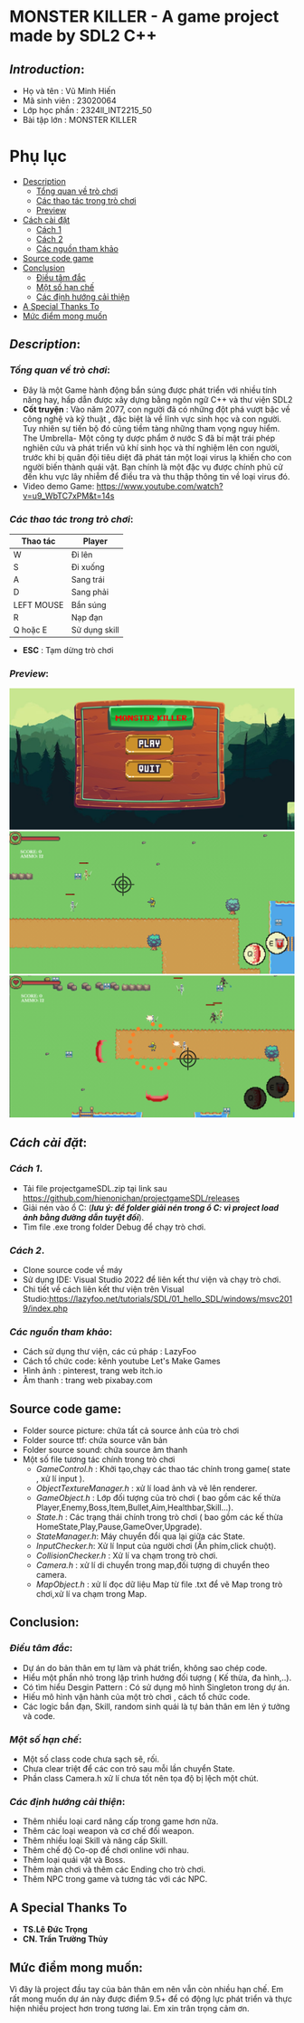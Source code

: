 # MONSTER KILLER - A game project made by SDL2 C++
## ***Introduction***:
 - Họ và tên : Vũ Minh Hiến
 - Mã sinh viên : 23020064
 - Lớp học phần : 2324ll_INT2215_50
 - Bài tập lớn : MONSTER KILLER
# Phụ lục
 - [Description](#description)
     * [Tổng quan về trò chơi](#tổng-quan-về-trò-chơi)
     * [Các thao tác trong trò chơi](#các-thao-tác-trong-trò-chơi)
     * [Preview](#preview)
 - [Cách cài đặt](#cách-cài-đặt)
      * [Cách 1](#cách-1)
      * [Cách 2](#cách-2)
      * [Các nguồn tham khảo](#các-nguồn-tham-khảo)
 - [Source code game](#source-code-game)
 - [Conclusion](#conclusion)
   * [Điều tâm đắc](#điều-tâm-đắc)
   * [Một số hạn chế](#một-số-hạn-chế)
   * [Các định hướng cải thiện](#các-định-hướng-cải-thiện)
 - [A Special Thanks To](#a-special-thanks-to)
 - [Mức điểm mong muốn](#mức-điểm-mong-muốn)
   
## ***Description***:

### ***Tổng quan về trò chơi***:
 - Đây là một Game hành động bắn súng được phát triển với nhiều tính năng hay, hấp dẫn được xây dựng bằng ngôn ngữ C++ và thư viện SDL2
 - **Cốt truyện** : Vào năm 2077, con người đã có những đột phá vượt bậc về công nghệ và kỹ thuật , đặc biệt là về lĩnh vực sinh học và con người. Tuy nhiên sự tiến bộ đó cũng tiềm tàng những tham vọng nguy hiểm. The Umbrella- Một công ty dược phẩm ở nước S đã bí mật trái phép nghiên cứu và phát triển vũ khí sinh học và thí nghiệm lên con người, trước khi bị quân đội tiêu diệt đã phát tán một loại virus lạ khiến cho con người biến thành quái vật. Bạn chính là một đặc vụ được chính phủ cử đến khu vực lây nhiễm để điều tra và thu thập thông tin về loại virus đó.
 - Video demo Game: https://www.youtube.com/watch?v=u9_WbTC7xPM&t=14s
### ***Các thao tác trong trò chơi***:
| Thao tác | Player |
|----------|--------|
|W| Đi lên|
|S|Đi xuống|
|A|Sang trái|
|D|Sang phải|
|LEFT MOUSE|Bắn súng|
|R|Nạp đạn|
|Q hoặc E|Sử dụng skill|
 - **ESC** : Tạm dừng trò chơi
### ***Preview***:
![](projectgameSDL/source_picture/demo1.png)
![](projectgameSDL/source_picture/demo2.png)
![](projectgameSDL/source_picture/demo3.png)


## ***Cách cài đặt***:
### ***Cách 1***. 
 - Tải file projectgameSDL.zip tại link sau https://github.com/hienonichan/projectgameSDL/releases
 - Giải nén vào ổ C: (***lưu ý: để folder giải nén trong ổ C: vì project load ảnh bằng đường dẫn tuyệt đối***).
 - Tìm file .exe trong folder Debug để chạy trò chơi.


### ***Cách 2***.
 - Clone source code về máy
 - Sử dụng IDE: Visual Studio 2022 để liên kết thư viện và chạy trò chơi. 
 - Chi tiết về cách liên kết thư viện trên Visual Studio:https://lazyfoo.net/tutorials/SDL/01_hello_SDL/windows/msvc2019/index.php

### ***Các nguồn tham khảo***:
 - Cách sử dụng thư viện, các cú pháp : LazyFoo
 - Cách tổ chức code: kênh youtube Let's Make Games
 - Hình ảnh : pinterest, trang web itch.io
 - Âm thanh : trang web pixabay.com

## **Source code game**:
 - Folder source picture: chứa tất cả source ảnh của trò chơi
 - Folder source ttf: chứa source văn bản
 - Folder source sound: chứa source âm thanh
 - Một số file tương tác chính trong trò chơi
    + *GameControl.h* : Khởi tạo,chạy các thao tác chính trong game( state , xử lí input ).
    + *ObjectTextureManager.h* : xử lí load ảnh và vẽ lên renderer.
    + *GameObject.h* : Lớp đối tượng của trò chơi ( bao gồm các kế thừa Player,Enemy,Boss,Item,Bullet,Aim,Healthbar,Skill...).
    + *State.h* : Các trạng thái chính trong trò chơi ( bao gồm các kế thừa HomeState,Play,Pause,GameOver,Upgrade).
    + *StateManager.h*: Máy chuyển đổi qua lại giữa các State.
    + *InputChecker.h*: Xử lí Input của người chơi (Ấn phím,click chuột).
    + *CollisionChecker.h* : Xử lí va chạm trong trò chơi.
    + *Camera.h* : xử lí di chuyển trong map,đối tượng di chuyển theo camera.
    + *MapObject.h* : xử lí đọc dữ liệu Map từ file .txt để vẽ Map trong trò chơi,xử lí va chạm trong Map.

## **Conclusion**:
### ***Điều tâm đắc***:
 - Dự án do bản thân em tự làm và phát triển, không sao chép code.
 - Hiểu một phần nhỏ trong lập trình hướng đối tượng ( Kế thừa, đa hình,..).
 - Có tìm hiểu Desgin Pattern : Có sử dụng mô hình Singleton trong dự án.
 - Hiếu mô hình vận hành của một trò chơi , cách tổ chức code.
 - Các logic bắn đạn, Skill, random sinh quái là tự bản thân em lên ý tưởng và code.
### ***Một số hạn chế***:
 - Một số class code chưa sạch sẽ, rối.
 - Chưa clear triệt để các con trỏ sau mỗi lần chuyển State.
 - Phần class Camera.h xử lí chưa tốt nên tọa độ bị lệch một chút.

### ***Các định hướng cải thiện***:
 - Thêm nhiều loại card nâng cấp trong game hơn nữa.
 - Thêm các loại weapon và cơ chế đổi weapon.
 - Thêm nhiều loại Skill và nâng cấp Skill.
 - Thêm chế độ Co-op để chơi online với nhau.
 - Thêm loại quái vật và Boss.
 - Thêm màn chơi và thêm các Ending cho trò chơi.
 - Thêm NPC trong game và tương tác với các NPC.

## A Special Thanks To
 - **TS.Lê Đức Trọng**
 - **CN. Trần Trường Thủy**


## **Mức điểm mong muốn**:
Vì đây là project đầu tay của bản thân em nên vẫn còn nhiều hạn chế. Em rất mong muốn dự án này được điểm 9.5+ để có động lực phát triển và thực hiện nhiều project hơn trong tương lai.
Em xin trân trọng cảm ơn.


